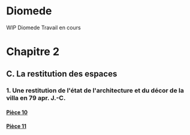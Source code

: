 # Diomede
WIP Diomede
Travail en cours 
# Chapitre 2
## C. La restitution des espaces
### 1. Une restitution de l'état de l'architecture et du décor de la villa en 79 apr. J.-C.
#### [Pièce 10](C1_10.md)
#### [Pièce 11](C1_11.md)

